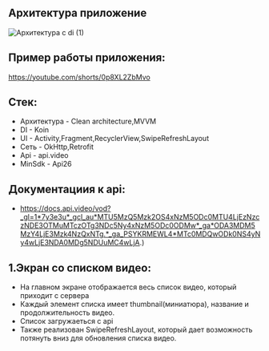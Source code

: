 ## Архитектура приложение 
![Архитектура с di (1)](https://github.com/user-attachments/assets/5ba45500-07bf-4c4b-a2f4-ec5b4a6955ed)

## Пример работы приложения: 
https://youtube.com/shorts/0p8XL2ZbMvo

## Стек:
- Архитектура - Clean architecture,MVVM
- DI - Koin
- UI - Activity,Fragment,RecyclerView,SwipeRefreshLayout
- Сеть - OkHttp,Retrofit
- Api - api.video
- MinSdk - Api26

## Документациия к api: 
- https://docs.api.video/vod?_gl=1*7y3e3u*_gcl_au*MTU5MzQ5Mzk2OS4xNzM5ODc0MTU4LjEzNzczNDE3OTMuMTczOTg3NDc5Ny4xNzM5ODc0ODMw*_ga*ODA3MDM5MzY4LjE3Mzk4NzQxNTg.*_ga_PSYKRMEWL4*MTc0MDQwODk0NS4yNy4wLjE3NDA0MDg5NDUuMC4wLjA.)

## 1.Экран со списком видео:
- На главном экране отображается весь список видео, который приходит с сервера
- Каждый элемент списка имеет thumbnail(миниатюра), название и продолжительность видео.
- Список загружаеться с api
- Также реализован SwipeRefreshLayout, который дает возможность потянуть вниз для обновления списка видео.



